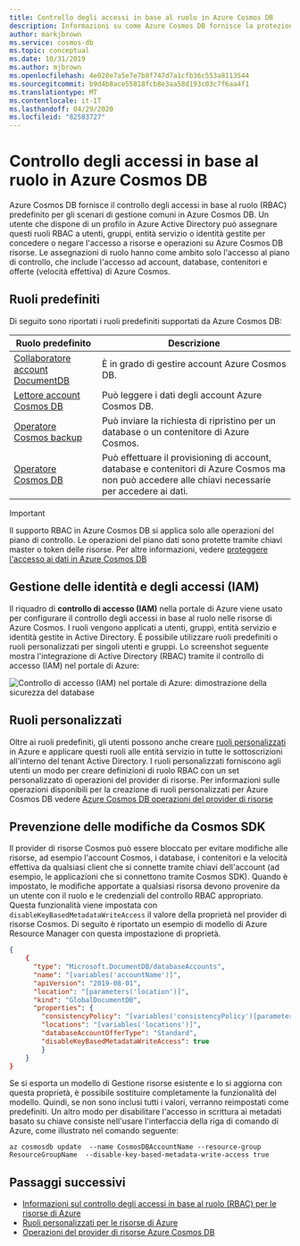 ```yaml
---
title: Controllo degli accessi in base al ruolo in Azure Cosmos DB
description: Informazioni su come Azure Cosmos DB fornisce la protezione dei database con l'integrazione di Active Directory (RBAC).
author: markjbrown
ms.service: cosmos-db
ms.topic: conceptual
ms.date: 10/31/2019
ms.author: mjbrown
ms.openlocfilehash: 4e028e7a5e7e7b8f747d7a1cfb36c553a8113544
ms.sourcegitcommit: b9d4b8ace55818fcb8e3aa58d193c03c7f6aa4f1
ms.translationtype: MT
ms.contentlocale: it-IT
ms.lasthandoff: 04/29/2020
ms.locfileid: "82583727"
---
```

# <a name="role-based-access-control-in-azure-cosmos-db"></a>Controllo degli accessi in base al ruolo in Azure Cosmos DB

Azure Cosmos DB fornisce il controllo degli accessi in base al ruolo (RBAC) predefinito per gli scenari di gestione comuni in Azure Cosmos DB. Un utente che dispone di un profilo in Azure Active Directory può assegnare questi ruoli RBAC a utenti, gruppi, entità servizio o identità gestite per concedere o negare l'accesso a risorse e operazioni su Azure Cosmos DB risorse. Le assegnazioni di ruolo hanno come ambito solo l'accesso al piano di controllo, che include l'accesso ad account, database, contenitori e offerte (velocità effettiva) di Azure Cosmos.

## <a name="built-in-roles"></a>Ruoli predefiniti

Di seguito sono riportati i ruoli predefiniti supportati da Azure Cosmos DB:

|**Ruolo predefinito**  |**Descrizione**  |
|---------|---------|
|[Collaboratore account DocumentDB](../role-based-access-control/built-in-roles.md#documentdb-account-contributor)|È in grado di gestire account Azure Cosmos DB.|
|[Lettore account Cosmos DB](../role-based-access-control/built-in-roles.md#cosmos-db-account-reader-role)|Può leggere i dati degli account Azure Cosmos DB.|
|[Operatore Cosmos backup](../role-based-access-control/built-in-roles.md#cosmosbackupoperator)|Può inviare la richiesta di ripristino per un database o un contenitore di Azure Cosmos.|
|[Operatore Cosmos DB](../role-based-access-control/built-in-roles.md#cosmos-db-operator)|Può effettuare il provisioning di account, database e contenitori di Azure Cosmos ma non può accedere alle chiavi necessarie per accedere ai dati.|

> [!IMPORTANT]
> Il supporto RBAC in Azure Cosmos DB si applica solo alle operazioni del piano di controllo. Le operazioni del piano dati sono protette tramite chiavi master o token delle risorse. Per altre informazioni, vedere [proteggere l'accesso ai dati in Azure Cosmos DB](secure-access-to-data.md)

## <a name="identity-and-access-management-iam"></a>Gestione delle identità e degli accessi (IAM)

Il riquadro di **controllo di accesso (IAM)** nella portale di Azure viene usato per configurare il controllo degli accessi in base al ruolo nelle risorse di Azure Cosmos. I ruoli vengono applicati a utenti, gruppi, entità servizio e identità gestite in Active Directory. È possibile utilizzare ruoli predefiniti o ruoli personalizzati per singoli utenti e gruppi. Lo screenshot seguente mostra l'integrazione di Active Directory (RBAC) tramite il controllo di accesso (IAM) nel portale di Azure:

![Controllo di accesso (IAM) nel portale di Azure: dimostrazione della sicurezza del database](./media/role-based-access-control/database-security-identity-access-management-rbac.png)

## <a name="custom-roles"></a>Ruoli personalizzati

Oltre ai ruoli predefiniti, gli utenti possono anche creare [ruoli personalizzati](../role-based-access-control/custom-roles.md) in Azure e applicare questi ruoli alle entità servizio in tutte le sottoscrizioni all'interno del tenant Active Directory. I ruoli personalizzati forniscono agli utenti un modo per creare definizioni di ruolo RBAC con un set personalizzato di operazioni del provider di risorse. Per informazioni sulle operazioni disponibili per la creazione di ruoli personalizzati per Azure Cosmos DB vedere [Azure Cosmos DB operazioni del provider di risorse](../role-based-access-control/resource-provider-operations.md#microsoftdocumentdb)

## <a name="preventing-changes-from-cosmos-sdk"></a>Prevenzione delle modifiche da Cosmos SDK

Il provider di risorse Cosmos può essere bloccato per evitare modifiche alle risorse, ad esempio l'account Cosmos, i database, i contenitori e la velocità effettiva da qualsiasi client che si connette tramite chiavi dell'account (ad esempio, le applicazioni che si connettono tramite Cosmos SDK). Quando è impostato, le modifiche apportate a qualsiasi risorsa devono provenire da un utente con il ruolo e le credenziali del controllo RBAC appropriato. Questa funzionalità viene impostata con `disableKeyBasedMetadataWriteAccess` il valore della proprietà nel provider di risorse Cosmos. Di seguito è riportato un esempio di modello di Azure Resource Manager con questa impostazione di proprietà.

```json
{
    {
      "type": "Microsoft.DocumentDB/databaseAccounts",
      "name": "[variables('accountName')]",
      "apiVersion": "2019-08-01",
      "location": "[parameters('location')]",
      "kind": "GlobalDocumentDB",
      "properties": {
        "consistencyPolicy": "[variables('consistencyPolicy')[parameters('defaultConsistencyLevel')]]",
        "locations": "[variables('locations')]",
        "databaseAccountOfferType": "Standard",
        "disableKeyBasedMetadataWriteAccess": true
        }
    }
}
```
Se si esporta un modello di Gestione risorse esistente e lo si aggiorna con questa proprietà, è possibile sostituire completamente la funzionalità del modello. Quindi, se non sono inclusi tutti i valori, verranno reimpostati come predefiniti. Un altro modo per disabilitare l'accesso in scrittura ai metadati basato su chiave consiste nell'usare l'interfaccia della riga di comando di Azure, come illustrato nel comando seguente:

```cli
az cosmosdb update  --name CosmosDBAccountName --resource-group ResourceGroupName  --disable-key-based-metadata-write-access true

```

## <a name="next-steps"></a>Passaggi successivi

- [Informazioni sul controllo degli accessi in base al ruolo (RBAC) per le risorse di Azure](../role-based-access-control/overview.md)
- [Ruoli personalizzati per le risorse di Azure](../role-based-access-control/custom-roles.md)
- [Operazioni del provider di risorse Azure Cosmos DB](../role-based-access-control/resource-provider-operations.md#microsoftdocumentdb)
